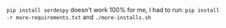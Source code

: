 `pip install serdespy` doesn't work 100% for me, I had to run:
`pip install -r more-requirements.txt`
and 
`./more-installs.sh`

